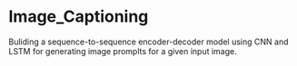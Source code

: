 # Image_Captioning
Buliding a sequence-to-sequence encoder-decoder model using CNN and LSTM for generating image promplts for a given input image.
